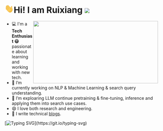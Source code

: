 <h1> <img src="https://raw.githubusercontent.com/ABSphreak/ABSphreak/master/gifs/Hi.gif" width="30px">Hi! I am Ruixiang <img src="https://emojis.slackmojis.com/emojis/images/1531849430/4246/blob-sunglasses.gif?1531849430" width="30px">
</h1>

<img width="410" height="205" src="https://media.giphy.com/media/40DRc0W00UbgQ/giphy.gif" align=right>


- 💻 I'm a **Tech Enthusiast 😃** passionate about learning and working with new tech.
- 🌱 I’m currently working on NLP & Machine Learning & search query understanding.
- 🔭 I’m exploaring LLM continue pretraining & fine-tuning, inference and applying them into search use cases.
- 😄 I love both research and engineering.
- 📝 I write technical [blogs](https://ichbinhandsome.github.io/).

[![Typing SVG](https://readme-typing-svg.demolab.com?font=Fira+Code&weight=500&size=18&pause=1000&color=40CBFB&random=false&width=443&lines=from+model+import+Model;Model.train();Epoch+10++%5B%3D%3D%3D%3D%3D%3D%3D%3D%3D%3D%3D%3D%3D%3D%3D%3D%3D%3D%3D%3D%3D%3D%3D%5D;Done!)](https://git.io/typing-svg)

<!--
**ichbinhandsome/ichbinhandsome** is a ✨ _special_ ✨ repository because its `README.md` (this file) appears on your GitHub profile.

Here are some ideas to get you started:

- 🔭 I’m currently working on ...
- 🌱 I’m currently learning ...
- 👯 I’m looking to collaborate on ...
- 🤔 I’m looking for help with ...
- 💬 Ask me about ...
- 📫 How to reach me: ...
- 😄 Pronouns: ...
- ⚡ Fun fact: ...
-->
